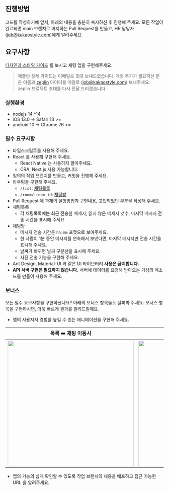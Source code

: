 ## 진행방법

코드를 작성하기에 앞서, 아래의 내용을 충분히 숙지하신 후 진행해 주세요.
모든 작업이 완료되면 main 브랜치로 머지하는 Pull Request를 만들고, HR 담당자 (job@kakaostyle.com)에게 알려주세요.

## 요구사항

[디자인과 스타일 가이드](https://scene.zeplin.io/project/5d527bdedd6f4cb2bffa5538) 를 보시고 채팅 앱을 구현해주세요.

> 제플린 상세 가이드는 이메일로 초대 보내드렸습니다.
> 계정 추가가 필요하신 분은 이름과 [zeplin](https://zeplin.io/) 아이디를 메일로 (job@kakaostyle.com) 보내주세요. zeplin 프로젝트 초대를 다시 전달 드리겠습니다.

### 실행환경

- nodejs 14 ^14
- iOS 13.0 -> Safari 13 >=
- android 10 -> Chrome 76 >=

### 필수 요구사항

- 타입스크립트를 사용해 주세요.
- React 를 사용해 구현해 주세요.
  - React Native 는 사용하지 말아주세요.
  - CRA, Next.js 사용 가능합니다.
- 임의의 작업 브랜치를 만들고, 커밋을 진행해 주세요.
- 라우팅을 구현해 주세요.
  - `/list`: [채팅목록](https://scene.zeplin.io/project/5d527bdedd6f4cb2bffa5538/screen/5d527bfb82415f9b2afb4e19)
  - `/room/:room_id`: [채팅방](https://scene.zeplin.io/project/5d527bdedd6f4cb2bffa5538/screen/5d527bfca0b25b9b90224798)
- Pull Request 에 과제의 실행방법과 구현내용, 고민되었던 부분을 작성해 주세요.
- 채팅목록
  - 각 채팅목록에는 최근 전송한 메세지, 읽지 않은 메세지 갯수, 마지막 메시지 전송 시간을 표시해 주세요.
- 채팅방
  - 메시지 전송 시간은 `hh:mm` 포맷으로 보여주세요.
  - 한 사람이 1분 동안 메시지를 연속해서 보낸다면, 마지막 메시지만 전송 시간을 표시해 주세요.
  - 날짜가 바뀌면 날짜 구분선을 표시해 주세요.
  - 사진 전송 기능을 구현해 주세요.
- Ant Design, Material-UI 와 같은 UI 라이브러리 **사용은 금지합니다.**
- **API 서버 구현은 필요하지 않습니다.** 서버에 데이터를 요청해 받아오는 가상의 메소드를 만들어 사용해 주세요.

### 보너스

모든 필수 요구사항을 구현하셨나요? 아래의 보너스 항목들도 살펴봐 주세요. 보너스 항목을 구현하시면, 더욱 빠르게 결과를 알려드릴께요.

- 앱의 사용자자 경험을 높일 수 있는 애니메이션을 구현해 주세요.

| 목록 ➡️ 채팅 이동시                                                                                                         | 채팅 ➡️ 사진 추가시                                                                                                        |
| --------------------------------------------------------------------------------------------------------------------------- | -------------------------------------------------------------------------------------------------------------------------- |
| <img width="400" src="https://user-images.githubusercontent.com/286950/86428650-414b0b00-bd28-11ea-963a-8770f146138a.gif"/> | <img width="400" src="https://user-images.githubusercontent.com/286950/86428653-4314ce80-bd28-11ea-83c9-6b262c02f74c.gif"> |

- 앱의 기능의 쉽게 확인할 수 있도록 작업 브랜치의 내용을 배포하고 접근 가능한 URL 을 알려주세요.
